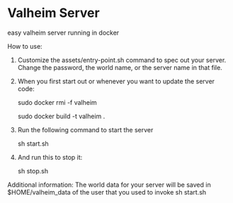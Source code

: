 # Valheim Server

easy valheim server running in docker

How to use: 

1. Customize the assets/entry-point.sh command to spec out your server.
    Change the password, the world name, or the server name in that file.

2. When you first start out or whenever you want to update the server code:

    sudo docker rmi -f valheim

    sudo docker build -t valheim .

3. Run the following command to start the server

    sh start.sh

4. And run this to stop it:

    sh stop.sh

Additional information:
The world data for your server will be saved in $HOME/valheim_data of 
the user that you used to invoke sh start.sh


